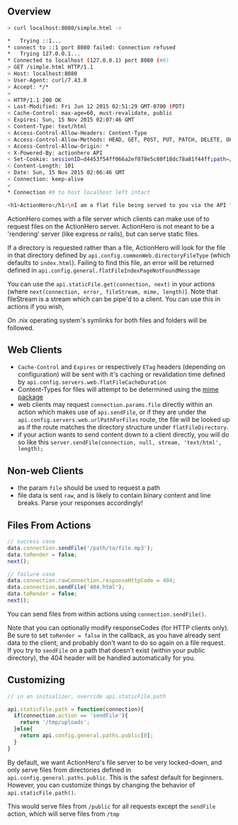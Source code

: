 ## Overview

```bash
> curl localhost:8080/simple.html -v

*   Trying ::1...
* connect to ::1 port 8080 failed: Connection refused
*   Trying 127.0.0.1...
* Connected to localhost (127.0.0.1) port 8080 (#0)
> GET /simple.html HTTP/1.1
> Host: localhost:8080
> User-Agent: curl/7.43.0
> Accept: */*
>
< HTTP/1.1 200 OK
< Last-Modified: Fri Jun 12 2015 02:51:29 GMT-0700 (PDT)
< Cache-Control: max-age=60, must-revalidate, public
< Expires: Sun, 15 Nov 2015 02:07:46 GMT
< Content-Type: text/html
< Access-Control-Allow-Headers: Content-Type
< Access-Control-Allow-Methods: HEAD, GET, POST, PUT, PATCH, DELETE, OPTIONS, TRACE
< Access-Control-Allow-Origin: *
< X-Powered-By: actionhero API
< Set-Cookie: sessionID=d4453f54ff066a2ef078e5c80f18dc78a81f44ff;path=/;expires=Sun, 15 Nov 2015 03:06:46 GMT;
< Content-Length: 101
< Date: Sun, 15 Nov 2015 02:06:46 GMT
< Connection: keep-alive
<
* Connection #0 to host localhost left intact

<h1>ActionHero</h1>\nI am a flat file being served to you via the API from ./public/simple.html<br />
```

ActionHero comes with a file server which clients can make use of to request files on the ActionHero server. ActionHero is not meant to be a 'rendering' server (like express or rails), but can serve static files.

If a directory is requested rather than a file, ActionHero will look for the file in that directory defined by `api.config.commonWeb.directoryFileType` (which defaults to `index.html`). Failing to find this file, an error will be returned defined in `api.config.general.flatFileIndexPageNotFoundMessage`

You can use the `api.staticFile.get(connection, next)` in your actions (where `next(connection, error, fileStream, mime, length)`). Note that fileStream is a stream which can be pipe'd to a client. You can use this in actions if you wish,

On .nix operating system's symlinks for both files and folders will be followed.

## Web Clients

*   `Cache-Control` and `Expires` or respectively `ETag` headers (depending on configuration) will be sent with it's caching or revalidation time defined by `api.config.servers.web.flatFileCacheDuration`
*   Content-Types for files will attempt to be determined using the [mime package](https://npmjs.org/package/mime)
*   web clients may request `connection.params.file` directly within an action which makes use of `api.sendFile`, or if they are under the `api.config.servers.web.urlPathForFiles` route, the file will be looked up as if the route matches the directory structure under `flatFileDirectory`.
*   if your action wants to send content down to a client directly, you will do so like this `server.sendFile(connection, null, stream, 'text/html', length);`

## Non-web Clients

*   the param `file` should be used to request a path
*   file data is sent `raw`, and is likely to contain binary content and line breaks. Parse your responses accordingly!

## Files From Actions

```js
// success case
data.connection.sendFile('/path/to/file.mp3');
data.toRender = false;
next();

// failure case
data.connection.rawConnection.responseHttpCode = 404;
data.connection.sendFile('404.html');
data.toRender = false;
next();
```

You can send files from within actions using `connection.sendFile()`.

Note that you can optionally modify responseCodes (for HTTP clients only). Be sure to set `toRender = false` in the callback, as you have already sent data to the client, and probably don't want to do so again on a file request. If you try to `sendFile` on a path that doesn't exist (within your public directory), the 404 header will be handled automatically for you.

## Customizing

```js
// in an initializer, override api.staticFile.path

api.staticFile.path = function(connection){
  if(connection.action == 'sendFile'){
    return '/tmp/uploads';
  }else{
    return api.config.general.paths.public[0];
  }
}
```

By default, we want ActionHero's file server to be very locked-down, and only serve files from directories defined in `api.config.general.paths.public`. This is the safest default for beginners. However, you can customize things by changing the behavior of `api.staticFile.path()`.

This would serve files from `/public` for all requests except the `sendFile` action, which will serve files from `/tmp`